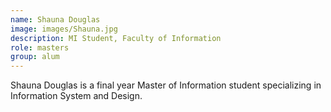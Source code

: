 ```yaml
---
name: Shauna Douglas
image: images/Shauna.jpg
description: MI Student, Faculty of Information
role: masters
group: alum
---
```


Shauna Douglas is a final year Master of Information student specializing in Information System and Design.
